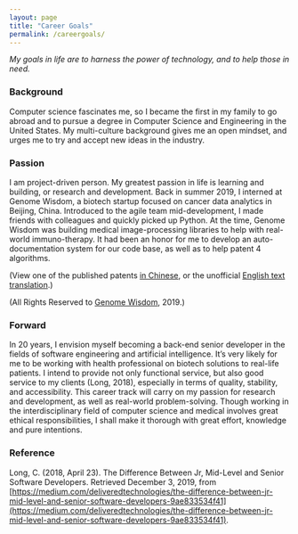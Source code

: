 ```yaml
---
layout: page
title: "Career Goals"
permalink: /careergoals/
---
```


_My goals in life are to harness the power of technology, and to help those in need._

### Background

Computer science fascinates me, so I became the first in my family to go abroad and to pursue a degree in Computer Science and Engineering in the United States. My multi-culture background gives me an open mindset, and urges me to try and accept new ideas in the industry. 

### Passion

I am project-driven person. My greatest passion in life is learning and building, or research and development. Back in summer 2019, I interned at Genome Wisdom, a biotech startup focused on cancer data analytics in Beijing, China. Introduced to the agile team mid-development, I made friends with colleagues and quickly picked up Python. At the time, Genome Wisdom was building medical image-processing libraries to help with real-world immuno-therapy. It had been an honor for me to develop an auto-documentation system for our code base, as well as to help patent 4 algorithms. 

(View one of the published patents [in Chinese](../assets/pdfs/CN201910506460.4_Patent_ZH_.pdf), or the unofficial [English text translation](../assets/pdfs/CN201910506460.4_Patent_EN_.pdf).) 

(All Rights Reserved to [Genome Wisdom](https://www.genowis.com/), 2019.)

### Forward

In 20 years, I envision myself becoming a back-end senior developer in the fields of software engineering and artificial intelligence. It’s very likely for me to be working with health professional on biotech solutions to real-life patients. I intend to provide not only functional service, but also good service to my clients (Long, 2018), especially in terms of quality, stability, and accessibility. This career track will carry on my passion for research and development, as well as real-world problem-solving. Though working in the interdisciplinary field of computer science and medical involves great ethical responsibilities, I shall make it thorough with great effort, knowledge and pure intentions.

### Reference

Long, C. (2018, April 23). The Difference Between Jr, Mid-Level and Senior Software Developers. Retrieved December 3, 2019, from [https://medium.com/deliveredtechnologies/the-difference-between-jr-mid-level-and-senior-software-developers-9ae833534f41](https://medium.com/deliveredtechnologies/the-difference-between-jr-mid-level-and-senior-software-developers-9ae833534f41).

